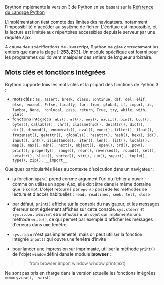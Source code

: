 Brython implémente la version 3 de Python en se basant sur la 
[Référence du Langage Python](https://docs.python.org/3/reference/index.html)

L'implémentation tient compte des limites des navigateurs, notamment 
l'impossibilité d'accéder au système de fichier. L'écriture est impossible, et
la lecture est limitée aux répertoires accessibles depuis le serveur par une
requête Ajax.

A cause des spécifications de Javascript, Brython ne gère correctement les
entiers que dans la plage [-2**53, 2**53]. Un module spécifique est fourni
pour les programmes qui doivent manipuler des entiers de longueur arbitraire.

Mots clés et fonctions intégrées
--------------------------------

Brython supporte tous les mots-clés et la plupart des fonctions de Python 3 :

- mots clés : `as, assert, break, class, continue, def, del, elif, else, `
  `except, False, finally, for, from, global, if, import, is, lambda, None, `
  `nonlocal, pass, return, True, try, while, with, yield`
- fonctions intégrées : `abs(), all(), any(), ascii(), bin(), bool(), bytes(),`
  `callable(), chr(), classmethod(), delattr(), dict(), dir(), divmod(), `
  `enumerate(), eval(), exec(), filter(), float(), frozenset(), getattr(), `
  `globals(), hasattr(), hash(), hex(), id(), input(), int(), isinstance(), `
  `iter(), len(), list(), locals(), map(), max(), min(), next(), object(), `
  `open(), ord(), pow(), print(), property(), range(), repr(), reversed(), `
  `round(), set(), setattr(), slice(), sorted(), str(), sum(), super(), `
  `tuple(), type(), zip(), __import__`

Quelques particularités liées au contexte d'exécution dans un navigateur :

- la fonction `open()` prend comme argument l'url du fichier à ouvrir ; comme 
  on utilise un appel Ajax, elle doit être dans le même domaine que le script. 
  L'objet retourné par `open()` possède les méthodes de lecture et d'accès 
  habituelles : `read, readlines, seek, tell, close`

- par défaut, `print()` affiche sur la console du navigateur, et les messages 
  d'erreur sont également affichés sur cette console. `sys.stderr` et 
  `sys.stdout` peuvent être affectés à un objet qui implémente une méthode 
  `write()`, ce qui permet par exemple d'afficher les messages d'erreurs dans 
  une fenêtre

- `sys.stdin` n'est pas implémenté, mais on peut utiliser la fonction intégrée 
  `input()` qui ouvre une fenêtre d'invite

- pour lancer une impression sur imprimante, utiliser la méthode `print()` de 
  l'objet `window` défini dans le module **browser** :

>>    from browser import window
>>    window.print(text)

Ne sont pas pris en charge dans la version actuelle les fonctions intégrées 
`memoryview(),  vars()`

